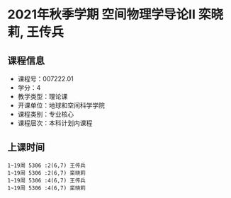 # 2021年秋季学期 空间物理学导论II 栾晓莉, 王传兵






## 课程信息

- 课程号：007222.01
- 学分：4
- 教学类型：理论课
- 开课单位：地球和空间科学学院
- 课程类别：专业核心
- 课程层次：本科计划内课程

## 上课时间

```
1~19周 5306 :2(6,7) 王传兵
1~19周 5306 :2(6,7) 栾晓莉
1~19周 5306 :4(6,7) 王传兵
1~19周 5306 :4(6,7) 栾晓莉
```

